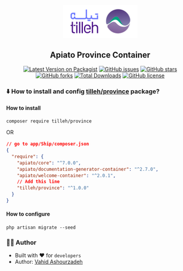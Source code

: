 <p align="center"><a href="https://tilleh.com" target="_blank"><img src="tilleh-logo.svg" width="200" alt="Tilleh Logo"></a></p>

<h2 align="center">Apiato Province Container</h2>

<div align="center">

[![Latest Version on Packagist](https://img.shields.io/packagist/v/tilleh/province.svg?style=flat-square)](https://packagist.org/packages/tilleh/province)
[![GitHub issues](https://img.shields.io/github/issues/Tilleh/province-container?style=flat-square)](https://github.com/Tilleh/province-container/issues)
[![GitHub stars](https://img.shields.io/github/stars/Tilleh/province-container?style=flat-square)](https://github.com/Tilleh/province-container/stargazers)
[![GitHub forks](https://img.shields.io/github/forks/Tilleh/province-container?style=flat-square)](https://github.com/Tilleh/province-container/network)
[![Total Downloads](https://img.shields.io/packagist/dt/tilleh/province.svg?style=flat-square)](https://packagist.org/packages/tilleh/province)
[![GitHub license](https://img.shields.io/github/license/Tilleh/province-container?style=flat-square)](https://github.com/Tilleh/province-container/blob/master/LICENSE)

</div>

### :arrow_down: How to install and config [tilleh/province](https://github.com/Tilleh/province-container) package?

#### How to install
```shell
composer require tilleh/province
```
OR
```json
// go to app/Ship/composer.json
{
  "require": {
    "apiato/core": "^7.0.0",
    "apiato/documentation-generator-container": "^2.7.0",
    "apiato/welcome-container": "^2.0.1",
    // Add this line
    "tilleh/province": "^1.0.0"
  }
}
```

#### How to configure
```shell
php artisan migrate --seed
```

### :technologist: Author
- Built with :heart: for <code>developers</code>
- Author: [Vahid Ashourzadeh](https://github.com/imvahid)
